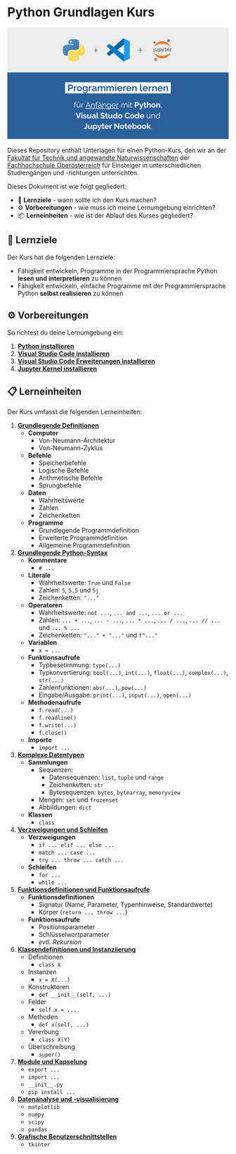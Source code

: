 # **Python** Grundlagen Kurs

![Vorschaubild](./Grafiken/LibreOffice/Vorschaubild.png)

Dieses Repository enthält Unterlagen für einen Python-Kurs, den wir an der [Fakultät für Technik und angewandte Naturwissenschaften](https://www.fh-ooe.at/campus-wels/) der [Fachhochschule Oberösterreich](https://www.fh-ooe.at) für Einsteiger in unterschiedlichen Studiengängen und -richtungen unterrichten.

Dieses Dokument ist wie folgt gegliedert:

- 🎯 **Lernziele** - wann sollte ich den Kurs machen?
- ⚙️ **Vorbereitungen** - wie muss ich meine Lernumgebung einrichten?
- 📦 **Lerneinheiten** - wie ist der Ablauf des Kurses gegliedert?

## 🎯 Lernziele

Der Kurs hat die folgenden Lernziele:

- Fähigkeit entwickeln, Programme in der Programmiersprache Python **lesen und interpretieren** zu können
- Fähigkeit entwickeln, einfache Programme mit der Programmiersprache Python **selbst realisieren** zu können

## ⚙️ Vorbereitungen

So richtest du deine Lernumgebung ein:

1. **[Python installieren](./Vorbereitungen/01_Python/README.md)**
1. **[Visual Studio Code installieren](./Vorbereitungen/02_Visual_Studio_Code/README.md)**
1. **[Visual Studio Code Erweiterungen installieren](./Vorbereitungen/03_Visual_Studio_Code_Erweiterungen/README.md)**
1. **[Jupyter Kernel installieren](./Vorbereitungen/04_Jupyter_Kernel/README.md)**

## 📋 Lerneinheiten

Der Kurs umfasst die folgenden Lerneinheiten:

1. **[Grundlegende Definitionen](./Lerneinheiten/Einheit_00/README.ipynb)**
   - **Computer**
     - Von-Neumann-Architektur
     - Von-Neumann-Zyklus
   - **Befehle**
     - Speicherbefehle
     - Logische Befehle
     - Arithmetische Befehle
     - Sprungbefehle
   - **Daten**
     - Wahrheitswerte
     - Zahlen
     - Zeichenketten
   - **Programme**
     - Grundlegende Programmdefinition
     - Erweiterte Programmdefinition
     - Allgemeine Programmdefinition
1. **[Grundlegende Python-Syntax](./Lerneinheiten/Einheit_01/README.ipynb)**
   - **Kommentare**
     - ``# ...``
   - **Literale**
     - Wahrheitswerte: ``True`` und ``False``
     - Zahlen: ``5``, ``5.5`` und `5j`
     - Zeichenketten: ``"..."``
   - **Operatoren**
     - Wahrheitswerte: ``not ...``, ``... and ...``, ``... or ...``
     - Zahlen: ``... + ...``, `... - ...`, ``... * ...``, `... / ...`, `... // ...` und `... % ...`
     - Zeichenketten: ``"..." + "..."`` und ``f"..."``
   - **Variablen**
     - ``x = ...``
   - **Funktionsaufrufe**
     - Typbesetimmung: ``type(...)``
     - Typkonvertierung: ``bool(...)``, ``int(...)``, ``float(...)``, ``complex(...)``, ``str(...)``
     - Zahlenfunktionen: ``abs(...)``, ``pow(...)``
     - Eingabe/Ausgabe: ``print(...)``, ``input(...)``, ``open(...)``
   - **Methodenaufrufe**
     - ``f.read(...)``
     - ``f.readline()``
     - ``f.write(...)``
     - ``f.close()``
   - **Importe**
     - `import ...`
1. **[Komplexe Datentypen](./Lerneinheiten/Einheit_02/README.ipynb)**
   - **Sammlungen**
     - Sequenzen:
       - Datensequenzen: ``list``, ``tuple`` und ``range``
       - Zeichenketten: ``str``
       - Bytesequenzen: ``bytes``, `bytearray`, `memoryview`
     - Mengen: ``set`` und ``frozenset``
     - Abbildungen: ``dict``
   - **Klassen**
     - ``class``
1. **[Verzweigungen und Schleifen](./Lerneinheiten/Einheit_03/README.ipynb)**
   - **Verzweigungen**
     - ``if ... elif ... else ...``
     - ``match ... case ...``
     - ``try ... throw ... catch ...``
   - **Schleifen**
     - ``for ...``
     - ``while ...``
1. **[Funktionsdefinitionen und Funktionsaufrufe](./Lerneinheiten/Einheit_04/README.ipynb)**
   - **Funktionsdefinitionen**
     - Signatur (Name, Parameter, Typenhinweise, Standardwerte)
     - Körper (``return ... throw ...``)
   - **Funktionsaufrufe**
     - Positionsparameter
     - Schlüsselwortparameter
     - *evtl. Rekursion*
1. **[Klassendefinitionen und Instanziierung](./Lerneinheiten/Einheit_05/README.ipynb)**
   - Definitionen
     - ``class X``
   - Instanzen
     - ``x = X(...)``
   - Konstruktoren
     - ``def __init__(self, ...)``
   - Felder
     - ``self.x = ...``
   - Methoden
     - ``def x(self, ...)``
   - Vererbung
     - ``class X(Y)``
   - Überschreibung
     - ``super()``
1. **[Module und Kapselung](./Lerneinheiten/Einheit_06/README.ipynb)**
   - ``export ...``
   - ``import ...``
   - ``__init__.py``
   - ``pip install ...``
1. **[Datenanalyse und -visualisierung](./Lerneinheiten/Einheit_07/README.ipynb)**
   - ``matplotlib``
   - ``numpy``
   - ``scipy``
   - ``pandas``
1. **[Grafische Benutzerschnittstellen](./Lerneinheiten/Einheit_08/README.ipynb)**
   - ``tkinter``